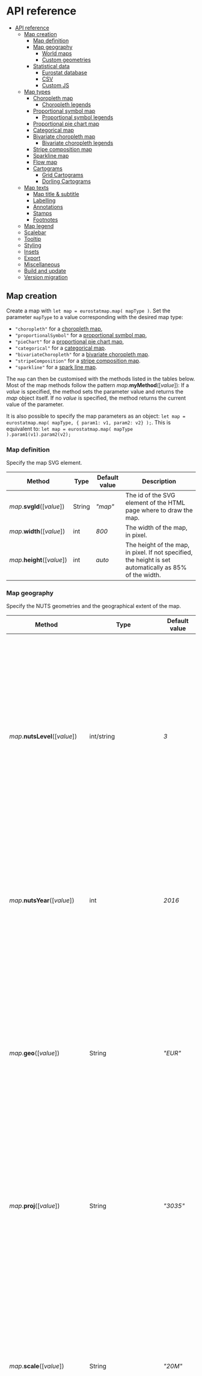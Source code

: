 # API reference

- [API reference](#api-reference)
    - [Map creation](#map-creation)
        - [Map definition](#map-definition)
        - [Map geography](#map-geography)
            - [World maps](#world-maps)
            - [Custom geometries](#custom-geometries)
        - [Statistical data](#statistical-data)
            - [Eurostat database](#eurostat-database)
            - [CSV](#csv)
            - [Custom JS](#custom-js)
    - [Map types](#map-types)
        - [Choropleth map](#choropleth-map)
            - [Choropleth legends](#choropleth-legends)
        - [Proportional symbol map](#proportional-symbol-map)
            - [Proportional symbol legends](#proportional-symbol-legends)
        - [Proportional pie chart map](#proportional-pie-chart-map)
        - [Categorical map](#categorical-map)
        - [Bivariate choropleth map](#bivariate-choropleth-map)
            - [Bivariate choropleth legends](#bivariate-choropleth-legends)
        - [Stripe composition map](#stripe-composition-map)
        - [Sparkline map](#sparkline-map)
        - [Flow map](#flow-map)
        - [Cartograms](#cartograms)
            - [Grid Cartograms](#grid-cartograms)
            - [Dorling Cartograms](#dorling-cartograms)
    - [Map texts](#map-texts)
        - [Map title \& subtitle](#map-title--subtitle)
        - [Labelling](#labelling)
        - [Annotations](#annotations)
        - [Stamps](#stamps)
        - [Footnotes](#footnotes)
    - [Map legend](#map-legend)
    - [Scalebar](#scalebar)
    - [Tooltip](#tooltip)
    - [Styling](#styling)
    - [Insets](#insets)
    - [Export](#export)
    - [Miscellaneous](#miscellaneous)
    - [Build and update](#build-and-update)
    - [Version migration](#version-migration)

## Map creation

Create a map with `let map = eurostatmap.map( mapType )`. Set the parameter `mapType` to a value corresponding with the desired map type:

- `"choropleth"` for a [choropleth map](#choropleth-map),
- `"proportionalSymbol"` for a [proportional symbol map](#proportional-symbol-map),
- `"pieChart"` for a [proportional pie chart map](#proportional-pie-chart-map),
- `"categorical"` for a [categorical map](#categorical-map).
- `"bivariateChoropleth"` for a [bivariate choropleth map](#bivariate-choropleth-map).
- `"stripeComposition"` for a [stripe composition map](#stripe-composition-map).
- `"sparkline"` for a [spark line map](#sparkline-map).

The `map` can then be customised with the methods listed in the tables below. Most of the map methods follow the pattern _map_.**myMethod**([*value*]): If a _value_ is specified, the method sets the parameter value and returns the _map_ object itself. If no _value_ is specified, the method returns the current value of the parameter.

It is also possible to specify the map parameters as an object: `let map = eurostatmap.map( mapType, { param1: v1, param2: v2} );`. This is equivalent to: `let map = eurostatmap.map( mapType ).param1(v1).param2(v2);`

### Map definition

Specify the map SVG element.

| Method                      | Type   | Default value | Description                                                                                             |
| --------------------------- | ------ | ------------- | ------------------------------------------------------------------------------------------------------- |
| _map_.**svgId**([*value*])  | String | _"map"_       | The id of the SVG element of the HTML page where to draw the map.                                       |
| _map_.**width**([*value*])  | int    | _800_         | The width of the map, in pixel.                                                                         |
| _map_.**height**([*value*]) | int    | _auto_        | The height of the map, in pixel. If not specified, the height is set automatically as 85% of the width. |

### Map geography

Specify the NUTS geometries and the geographical extent of the map.

| Method                          | Type                  | Default value | Description                                                                                                                                                                                                                                                                                                                               |
| ------------------------------- | --------------------- | ------------- | ----------------------------------------------------------------------------------------------------------------------------------------------------------------------------------------------------------------------------------------------------------------------------------------------------------------------------------------- |
| _map_.**nutsLevel**([*value*])  | int/string            | _3_           | The nuts level to show on the map, from 0 (national level) to 3 (more local level). Note that not all NUTS levels are always available for Eurostat databases. When using custom data sources and mixing different NUTS levels, set this option to "mixed" to show the different levels at once.                                          |
| _map_.**nutsYear**([*value*])   | int                   | _2016_        | The version of the NUTS dataset to use. Possible values are given in [Nuts2json](https://github.com/eurostat/Nuts2json/#api). Note that the default value will be adjusted in the future depending on the [NUTS legislation in force](https://ec.europa.eu/eurostat/web/nuts/legislation).                                                |
| _map_.**geo**([*value*])        | String                | _"EUR"_       | The map geographical territory, by default the entire European territory _"EUR"_. For world maps use "WORLD" and set proj to 54030. Note that world templates are currently only available for choropleth maps. Other possible values are given in [Nuts2json](https://github.com/eurostat/Nuts2json/#overseas-territories---map-insets). |
| _map_.**proj**([*value*])       | String                | _"3035"_      | The map projection EPSG code. For world maps: use 54030. Possible values are given in [Nuts2json](https://github.com/eurostat/Nuts2json/#api). Note that these values depend on the geographical territory.                                                                                                                               |
| _map_.**scale**([*value*])      | String                | _"20M"_       | The simplification level of the map, among _"03M"_, _"10M"_, _"20M"_, _"60M"_ (for Europe). The most simplified version is _"60M"_. The level _"01M"_ is also available for some geographical territories: For more information on possible values by geographical territory, see [Nuts2json](https://github.com/eurostat/Nuts2json/).    |
| _map_.**position**([*value*])   | Object {x,y,z}        | _auto_        | The geographical coordinates of the position where to center the map view. These coordinates are expected to be expressed in the map projection. If not specified, a position is computed automatically.                                                                                                                                  |
| _map_.**zoomExtent**([*value*]) | Array                 | _undefined_   | The zoom extent. The first value within [0,1] defines the maximum zoom out factor - the second value within [1,infinity] defines the maximum zoom in factor. Set to _[1,1]_ to forbid zooming and allow panning. Set to _null_ to forbid both.                                                                                            |
| _map_.**maxBounds**([*value*])  | {xMin,yMin,xMax,yMax} | _undefined_   | The maximum bounds that the user can pan/zoom within.                                                                                                                                                                                                                                                                                     |

#### World maps

It is also possible to build thematic world maps using eurostat-map. Simply pass "WORLD" to the map.geo() method. See [this example](https://github.com/eurostat/eurostat-map/blob/master/examples/world.html) for how to configure a world map.

| Method                                  | Type          | Default value       | Description                                                            |
| --------------------------------------- | ------------- | ------------------- | ---------------------------------------------------------------------- |
| _map_.**projectionFunction**([*value*]) | d3 projection | _d3.geoRobninson()_ | Here you can define your own custom projection function for world maps |

#### Custom geometries

If you wish to make maps using your own custom geometries instead of NUTS regions, then you can specify them using:

```javascript
.geometries([
    {
        id: 'regions',
        class: 'regions',
        statisticalRegions: true, // this is how eurostat-map knows what regions the statistical values belong to.
        features: myRegionsGeoJSON.features, // stats are linked via feature.properties.id
        onEach: (elements) => {
            // Add any D3 custom styling or behavior here
        },
    },
    {
        id: 'borders',
        features: myBordersGeoJSON.features,
        class: 'borders',
    },
])

```

| Method                          | Type     | Default value | Description                                                            |
| ------------------------------- | -------- | ------------- | ---------------------------------------------------------------------- |
| _map_.**geometries**([*value*]) | Object[] | NUTS regions  | Here you can define your own custom geometries to be used in your maps |

You can find a [live example here](https://eurostat.github.io/eurostat-map/examples/custom-geometries.html) (see [the code](https://github.com/eurostat/eurostat-map/blob/master/examples/custom-geometries.html))

### Statistical data

The map statistical data can be accessed with the _map_.**statData**() method, which returns an object with the following methods:

| Method                   | Description                                                                                                                                                                  |
| ------------------------ | ---------------------------------------------------------------------------------------------------------------------------------------------------------------------------- |
| **get**([*nutsId*])      | Return the stat value {value,status} from a nuts id. If no argument is specified, returns the entire index.                                                                  |
| **getValue**([*nutsId*]) | Return the stat value from a nuts id.                                                                                                                                        |
| **set**([*nutsId,stat*]) | Set a stat value from a nuts id. The new statistical data format can be either {value:34.324,status:"e"} or just the value only.                                             |
| **setData**([*index*])   | Set statistical data, already indexed by nutsId. The index has a structure like: { "PT":0.2, "LU":0.6, ...}, or with status: { "PT": {value:0.2, status:"e"}, "LU":0.6, ...} |
| **getArray**()           | Return all stat values as an array. This can be used to classify the values.                                                                                                 |
| **getUniqueValues**()    | Return stat unique values. This can be used for categorical maps.                                                                                                            |
| **getMin**()             | Get minimum value.                                                                                                                                                           |
| **getMax**()             | Get maximum value.                                                                                                                                                           |
| **unitText**([*value*])  | The text of the unit of measurement, to show in the tooltip. _undefined_ by default.                                                                                         |

The map statistical data source can be accessed with the _map_.**stat**([*value*]) method. Several types of data sources are supported (see sections below).

#### Eurostat database

Specify statistical data to be retrieved on-the-fly from [Eurostat database](https://ec.europa.eu/eurostat/web/main/data/database). The query parameters can be retrieved from [this page](https://ec.europa.eu/eurostat/web/json-and-unicode-web-services/getting-started/generate-new-query).

Example:

```javascript
map = eurostatmap.map(...);
map.stat( {
	eurostatDatasetCode: "lfst_r_lfu3rt",
	filters:{
		age: "Y20-64",
		sex: "T",
		unit: "PC",
		time: "2019"
	}
});
```

| Parameter               | Type   | Default value            | Description                                                                                                                                                                                                                                                   |
| ----------------------- | ------ | ------------------------ | ------------------------------------------------------------------------------------------------------------------------------------------------------------------------------------------------------------------------------------------------------------- |
| **eurostatDatasetCode** | String | _"demo_r_d3dens"_        | The Eurostat database code of the statistical variable. See [here](https://ec.europa.eu/eurostat/data/database) to find them.                                                                                                                                 |
| **filters**             | Object | _{ lastTimePeriod : 1 }_ | The Eurostat dimension codes to filter/select the chosen statistical variable. See [here](https://ec.europa.eu/eurostat/data/database) or [here](https://ec.europa.eu/eurostat/web/json-and-unicode-web-services/getting-started/query-builder) to find them. |
| **precision**           | int    | _2_                      | The precision of the statistical variable to retrieve (number of decimal places).                                                                                                                                                                             |

#### CSV

Specify statistical data to be retrieved from CSV data.

Example:

```javascript
map = eurostatmap.map(...);
map.stat( {
	csvURL: "https://raw.githubusercontent.com/eurostat/eurostat-map/master/examples/urb_rur_typo.csv",
	geoCol: "NUTS_ID_2013",
	valueCol: "urban_rural"
});
```

| Parameter    | Type   | Default value | Description                             |
| ------------ | ------ | ------------- | --------------------------------------- |
| **csvURL**   | String | _undefined_   | The CSV file URL.                       |
| **geoCol**   | String | _"geo"_       | The column with the NUTS ids.           |
| **valueCol** | String | _"value"_     | The column with the statistical values. |

#### Custom JS

Specify statistical data region by region, from JavaScript code, or any kind of JSON data source.

Example:

```javascript
map = eurostatmap.map(...);

//specify values region by region
map.statData().set("LU",500).set("DE",400).set("FR",100).set("IT",600)

//or in one time. Note that the 'status' can be specified but is not mandatory.
map.statData().setData({
	"FR": 10,
	"DE": {value:7,status:"e"},
	"UK": 12,
})
```

## Map types

There are many different types of thematic maps that you can create using eurostat-map. Here you will find documentation on how to build them.

### Choropleth map

[![Example](https://raw.githubusercontent.com/eurostat/eurostat-map/master/docs/img/ch_ex.png)](https://eurostat.github.io/eurostat-map/examples/population-density.html)
[![Example](https://raw.githubusercontent.com/eurostat/eurostat-map/master/docs/img/pp_ex.png)](https://eurostat.github.io/eurostat-map/examples/population-dot-density.html)
[![Example](https://raw.githubusercontent.com/eurostat/eurostat-map/master/docs/img/dv_ex.png)](https://eurostat.github.io/eurostat-map/examples/population-change.html)

A [choropleth map](https://en.wikipedia.org/wiki/Choropleth_map) shows areas **colored or patterned** in proportion to a statistical variable. These maps should be used to show _intensive_ statistical variables such as proportions, ratios, densities, rates of change, percentages, etc.

Here is [an example](https://eurostat.github.io/eurostat-map/examples/population-density.html) with color value (see [the code](https://github.com/eurostat/eurostat-map/blob/master/examples/population-density.html)), [another](https://eurostat.github.io/eurostat-map/examples/population-change.html) with a diverging color scheme (see [the code](https://github.com/eurostat/eurostat-map/blob/master/examples/population-change.html)), and [a last one](https://eurostat.github.io/eurostat-map/examples/population-dot-density.html) with a texture pattern (see [the code](https://github.com/eurostat/eurostat-map/blob/master/examples/population-dot-density.html)).

Example:

```javascript
eurostatmap
    .map('choropleth')
    .title('Population in Europe')
    .stat({ eurostatDatasetCode: 'demo_r_d3dens', unitText: 'inhab./km²' })
    .classifMethod('threshold')
    .threshold([50, 75, 100, 150, 300, 850])
    .tooltipShowFlags(false)
    .legend({ noData: false, decimals: 0, x: 15, y: 160 })
    .build()
```

| Method                                    | Type      | Default value          | Description                                                                                                                                                        |
| ----------------------------------------- | --------- | ---------------------- | ------------------------------------------------------------------------------------------------------------------------------------------------------------------ |
| _map_.**numberOfClasses**([*value*])      | int       | _7_                    | The number of classes. When _classificationMethod == "threshold"_, this parameter is inferred from the number of breaks specified.                                 |
| _map_.**classificationMethod**([*value*]) | String    | _"quantile"_           | The classification method. Possible values are _"quantile"_, _"equinter"_ for equal intervals, and _"threshold"_ for user defined threshol (see threshold method). |
| _map_.**colors**([*value*])               | Array     | _null_                 | The colours to use for the classes. if unspecified, default colorFun is used.                                                                                      |
| _map_.**thresholds**([*value*])           | Array     | _[0]_                  | If _classifMethod = "threshold"_, the breaks of the classification.                                                                                                |
| _map_.**makeClassifNice**([*value*])      | _boolean_ | true                   | Make nice break values. Works only for _classifMethod = "equinter"_.                                                                                               |
| _map_.**colorFunction**([*value*])        | Function  | _d3.interpolateYlOrBr_ | The color function, as defined in [d3-scale-chromatic](https://github.com/d3/d3-scale-chromatic/)                                                                  |
| _map_.**classToFillStyle**([*value*])     | Function  | See description        | A function returning a fill style for each class number. The default values is the function returned by `eurostatmap.getColorLegend(colorFun())`.                  |
| _map_.**noDataFillStyle**([*value*])      | String    | _"lightgray"_          | The fill style to be used for regions where no data is available.                                                                                                  |

#### Choropleth legends

In addition to [the default legend parameters](#map-legend), choropleth maps have the following specific legend parameters:

| Parameter          | Type                     | Default value                     | Description                                                                   |
| ------------------ | ------------------------ | --------------------------------- | ----------------------------------------------------------------------------- |
| **ascending**      | String                   | _true_                            | The legend cells order. Set to false to invert.                               |
| **shapeWidth**     | int                      | _15_                              | The cell width.                                                               |
| **shapeHeight**    | int                      | _13_                              | The cell heigth.                                                              |
| **sepLineLength**  | int                      | _17_                              | The separation line length.                                                   |
| **decimals**       | String                   | _0 _                              | The number of decimal places for the legend labels.                           |
| **labelType**      | 'ranges' or 'thresholds' | _thresholds_                      | The type of legend labels to be generated.                                    |
| **labelOffset**    | int                      | _3_                               | The distance between the legend box elements to the corresponding text label. |
| **labelFormatter** | Function                 | _d3.format("." + decimals + "f")_ | A function used to format the values of the legend labels.                    |
| **labels**         | string[]                 | _null_                            | Manually define the labels to be used in the legend as an array               |
| **noData**         | boolean                  | _true_                            | Show 'no data' style.                                                         |
| **noDataText**     | Text                     | _"No data"_                       | 'No data' text label.                                                         |

### Proportional symbol map

[![Example](https://raw.githubusercontent.com/eurostat/eurostat-map/master/docs/img/pc_ex.png)](https://eurostat.github.io/eurostat-map/examples/prop-circles.html)
[![Example](https://raw.githubusercontent.com/eurostat/eurostat-map/master/docs/img/ps_ex.png)](https://eurostat.github.io/eurostat-map/examples/prop-circles.html)

A proportional symbol map shows symbols (typically circles) **sized** in proportion to a statistical variable. These maps should be used to show statistical _extensive_ variables such as quantities, populations, numbers, etc. Here is [an example](https://eurostat.github.io/eurostat-map/examples/prop-circles.html) (see [the code](https://github.com/eurostat/eurostat-map/blob/master/examples/prop-circles.html)).

Example:

```javascript
eurostatmap
    .map('proportionalSymbol')
    .nutsLevel(1)
    .stat({
        eurostatDatasetCode: 'demo_r_pjangrp3',
        filters: { age: 'TOTAL', sex: 'T', unit: 'NR', time: 2016 },
        unitText: 'inhabitants',
    })
    .psMaxSize(25)
    .psFill('red')
    .build()
```

Along with data-driven sizing, it is possible to colour the symbols according to a statistical variable as well. This is achieved by adding the "size" and "color" strings to their corresponding stat methods. For example:

```javascript
    //GDP per inhabitant (colour of symbol)
    .stat("color", { eurostatDatasetCode: "nama_10r_3gdp", unitText: "EUR/inhabitant", filters: { unit: "EUR_HAB", time: "2018" } })
    // Total GDP (size of symbol)
    .stat("size", { eurostatDatasetCode: "nama_10r_3gdp", unitText: "Million EUR", filters: { unit: "MIO_EUR", time: "2018" } })
```

It is also possible to prevent overlapping via the 'dorling' method:

```javascript
   .dorling(true)
```

Please be aware that by using this method you will essentially be turning the map into a Cartogram. If deformation is high, please consider hiding the background elements/basemap.

| Method                                      | Type             | Default value        | Description                                                                                                                                                                              |
| ------------------------------------------- | ---------------- | -------------------- | ---------------------------------------------------------------------------------------------------------------------------------------------------------------------------------------- |
| _map_.**psShape**([*value*])                | string           | _circle_             | The shape of the symbol. Accepted values: circle, spike, bar, square, star, cross, diamond, triangle, wye or custom                                                                      |
| _map_.**psCustomShape**([*value*])          | Object           | null                 | A custom symbol to be used with d3.symbol when psShape is set to "custom". See http://using-d3js.com/05_10_symbols.html#h_66iIQ5sJIT                                                     |
| _map_.**psCustomSVG**([*value*])            | Template Literal | null                 | Use this method for defining a custom SVG, which will be used as the proportional symbol. E.g. map.psCustomSVG(`<svg width="100" height="100"><rect width="100" height="100" /></svg>`). |
| _map_.**psOffset**([*value*])               | Object           | {x:0,y:0}            | Defines the offsets to apply to the symbols on the map. Only applicable to symbols where custom svgs are specified ( through psCustomSVG)                                                |
| _map_.**psMaxSize**([*value*])              | number           | _30_                 | The maximum size of the symbol. For shapes and vertical bars, this value is in pixels, but for psCustomSVG() it represents the scale factor of the transform applied to it.              |
| _map_.**psMinSize**([*value*])              | number           | _0.8_                | The minimum size / scale of the symbol.                                                                                                                                                  |
| _map_.**psBarWidth**([*value*])             | number           | _5_                  | Width in pixels of the vertical bars. Only to be used with a psShape of type "bar"                                                                                                       |
| _map_.**psFill**([*value*])                 | String           | _"#B45F04"_          | The fill color or pattern of the symbol, for when a colour scheme is not defined.                                                                                                        |
| _map_.**psFillOpacity**([*value*])          | number           | _0.7_                | The opacity of the symbol, from 0 to 1.                                                                                                                                                  |
| _map_.**psStroke**([*value*])               | String           | _"#fff"_             | The stroke color of the symbol.                                                                                                                                                          |
| _map_.**psStrokeWidth**([*value*])          | number           | _0.3_                | The width of the stroke.                                                                                                                                                                 |
| _map_.**psClasses**([*value*])              | number           | _5_                  | The number of classes to use when applying data-driven colour for the symbols. Similar to numberOfClasses() for choropleth maps.                                                         |
| _map_.**psColorFun**([*value*])             | function         | _d3.interpolateOrRd_ | The color function, as defined in [d3-scale-chromatic](https://github.com/d3/d3-scale-chromatic/)                                                                                        |
| _map_.**psSizeScale**([*value*])            | string           | 'sqrt' or 'linear'   | The D3 scale function used to define the sizes of the symbols. The following methods are then called internally: psSizeScale().domain(sizeDomain).range([psMinSize, psMaxSize])          |
| _map_.**psClassificationMethod**([*value*]) | String           | _"quantile"_         | The classification method. Possible values are _"quantile"_, _"equinter"_ for equal intervals, and _"threshold"_ for user defined threshold (see threshold method).                      |
| _map_.**psThresholds**([*value*])           | Array            | _[0]_                | If _psClassificationMethod = "threshold"_, the breaks of the classification.                                                                                                             |
| _map_.**psColors**([*value*])               | Array            | null                 | The colours to be using data-driven colour. The number of colours specified in the array should match the number of classes (specified using psClasses())                                |
| _map_.**noDataFillStyle**([*value*])        | String           | _"lightgray"_        | The fill style to be used for regions where no data is available.                                                                                                                        |

#### Proportional symbol legends

In addition to [the default legend parameters](#map-legend), proportional symbol maps have the following specific legend parameters:
As proportional symbol maps allow for two visual variables (size and colour), a legend configuration object can be specified for each variable (sizeLegend and colorLegend).

| Parameter               | Type    | Default value | Description                                                                                     |
| ----------------------- | ------- | ------------- | ----------------------------------------------------------------------------------------------- |
| _map_.**ascending**     | Boolean | _false_       | The order of the legend elements. Set to true to invert.                                        |
| _map_.**legendSpacing** | Number  | _35_          | Spacing between the color & size legends (if applicable)                                        |
| _map_.**labelFontSize** | Number  | _12_          | The font size of the legend labels                                                              |
| _map_.**sizeLegend**    | Object  | see below     | The configuration object of the legend which illustrates the values of different symbol sizes   |
| _map_.**colorLegend**   | Object  | see below     | The configuration object of the legend which illustrates the values of different symbol colours |

**sizeLegend**

The following parameters are properties of the sizeLegend object:

| Parameter          | Type     | Default value                     | Description                                                                                   |
| ------------------ | -------- | --------------------------------- | --------------------------------------------------------------------------------------------- |
| **title**          | String   | _null_                            | Title of the size legend                                                                      |
| **titlePadding**   | Number   | _10_                              | Padding between the legend title and legend body                                              |
| **values**         | Number   | _undefined_                       | Manually set the raw data values to be used in the legend                                     |
| **cellNb**         | Number   | _4_                               | Number of symbols to be shown in the legend (when values are not set manually)                |
| **shapePadding**   | Number   | _10_                              | The padding between consecutive legend shape elements                                         |
| **shapeOffset**    | Object   | _{x:0, y:0}_                      | The offset applied to the shape elements in the legend. Applicable for use with psCustomSVG() |
| **shapeFill**      | String   | _white_                           | The colour of the symbols in the size legend. If unspecified, the colour of psFill() is used. |
| **labelOffset**    | Number   | _25_                              | The distance between the legend box elements to the corresponding text label.                 |
| **decimals**       | Number   | _0_                               | The number of decimals for each label.                                                        |
| **labelFormatter** | Function | _d3.format("." + decimals + "f")_ | A function used to format the values of the legend labels.                                    |
| **noData**         | Boolean  | _false_                           | Show a 'no data' legend item in the size legend.                                              |
| **noDataText**     | String   | _'No data'_                       | Text shown in the 'no data' legend item in the size legend.                                   |

**colorLegend**

The following parameters are properties of the colorLegend object:

| Parameter              | Type     | Default value                     | Description                                                                   |
| ---------------------- | -------- | --------------------------------- | ----------------------------------------------------------------------------- |
| **title**              | String   | _null_                            | Title of the size legend                                                      |
| **titlePadding**       | Number   | _10_                              | Padding between the legend title and legend body                              |
| **marginTop**          | Number   | _35_                              | Margin top in pixels. Distance between size and color legends                 |
| **shapeWidth**         | Number   | _13_                              | The width of the legend box elements                                          |
| **shapeHeight**        | Number   | _13_                              | The height of the legend box elements                                         |
| **shapePadding**       | Number   | _10_                              | The padding between consecutive legend shape elements                         |
| **shapePadding**       | Number   | _10_                              | The padding between consecutive legend shape elements                         |
| **labelOffset**        | Number   | _25_                              | The distance between the legend box elements to the corresponding text label. |
| **decimals**           | Number   | _0_                               | The number of decimals for each label.                                        |
| **labelFormatter**     | Function | _d3.format("." + decimals + "f")_ | A function used to format the values of the legend labels.                    |
| **labels**             | Array    | _undefined_                       | Specify your own legend labels as an array of strings.                        |
| **noData**             | Boolean  | _true_                            | Show a legend element that represents "no data" values.                       |
| **noDataText**         | String   | _No data_                         | No data element label text.                                                   |
| **sepLineLength**      | Number   | _17_                              | The length of the separation line between classes.                            |
| **sepLineStroke**      | Number   | _black_                           | The colour of the separation line between classes.                            |
| **sepLineStrokeWidth** | Number   | _1_                               | The width of the separation line between classes.                             |

### Proportional pie chart map

[![Example](https://raw.githubusercontent.com/eurostat/eurostat-map/master/docs/img/pie_ex.png)](https://eurostat.github.io/eurostat-map/examples/prop-piecharts.html)

A proportional pie chart map shows pie charts **sized** in proportion to a statistical variable. The slices of the pie chart are made up of the different categories of that statistical variable. Here is [an example](https://eurostat.github.io/eurostat-map/examples/prop-piecharts.html) (see [the code](https://github.com/eurostat/eurostat-map/blob/master/examples/prop-piecharts.html)).

Example:

```javascript
//population composition by age
eurostatmap
    .map('pieChart')
    .nutsLevel(1)
    .stat('Y_LT15', {
        eurostatDatasetCode: 'demo_r_pjanaggr3',
        filters: { age: 'Y_LT15', sex: 'T', unit: 'NR', time: '2019' },
        unitText: 'people',
    })
    .stat('Y15-64', {
        eurostatDatasetCode: 'demo_r_pjanaggr3',
        filters: { age: 'Y15-64', sex: 'T', unit: 'NR', time: '2019' },
        unitText: 'people',
    })
    .stat('Y_GE65', {
        eurostatDatasetCode: 'demo_r_pjanaggr3',
        filters: { age: 'Y_GE65', sex: 'T', unit: 'NR', time: '2019' },
        unitText: 'people',
    })
    .catLabels({ Y_LT15: '< 15', 'Y15-64': '15 to 64', Y_GE65: '> 65' })
    .catColors({ Y_LT15: '#33a02c', 'Y15-64': '#cab2d6', Y_GE65: '#ff7f00' })
    .legend({ x: 550, y: 200, sizeLegend: { title: 'Total Population' }, colorLegend: { title: 'Population by Age' } })
```

Or simpler:

```javascript
//population composition by age
eurostatmap
    .map('pieChart')
    .nutsLevel(3)
    .nutsYear(2016)
    .stripeWidth(10)
    .stripeOrientation(45)
    .statPie(
        { eurostatDatasetCode: 'demo_r_pjanaggr3', filters: { sex: 'T', unit: 'NR', time: '2019' }, unitText: 'people' },
        'age', //parameter that the categories belong to
        ['Y_LT15', 'Y15-64', 'Y_GE65'], //category codes
        ['< 15', '15 to 64', '> 65'], //labels
        ['#33a02c', '#cab2d6', '#ff7f00'] //colours
    )
    .legend({ x: 550, y: 200, sizeLegend: { title: 'Total Population' }, colorLegend: { title: 'Population by Age' } })
```

If the sum of the chosen categories do not represent the complete total for that variable, then an optional code can be included as the last parameter passed to the statPie() method. For example, when making a proportional pie chart map for different causes of death, the chosen categories "Respiratory", "Cancer", "Circulatory" do not represent all causes of death. In this case, the code for "all causes of death" is specified ("A-R_V-Y"). The shares of each categories are then calculated according to this total and not just the total of the specified categories. The remaining share is then given the label "other", which can be changed using the pieOtherText() method and the colour of its pie slices can be changed using the pieOtherColor() method.

```javascript
         .statPie(
            { eurostatDatasetCode: "hlth_cd_asdr2", filters: { sex: "T", time: "2016", age: "TOTAL", unit: "RT" }, unitText: "death rate per 100 000" },
            "icd10", //parameter that the categories belong to
            ["J", "C", "I"], //category codes
            ["Respiratory", "Cancer", "Circulatory"], //category labels
            ["orange", "#A4CDF8", "#2E7AF9", "blue"], //colours
            "A-R_V-Y" //code for the total (all causes of death)
          )
```

| Method                                    | Type    | Default value | Description                                                                                                                                                                 |
| ----------------------------------------- | ------- | ------------- | --------------------------------------------------------------------------------------------------------------------------------------------------------------------------- |
| _map_.**pieMaxRadius**([*value*])         | Number  | _15_          | The maximum radius of the pie chart.                                                                                                                                        |
| _map_.**pieMinRadius**([*value*])         | Number  | _5_           | The minimum radius of the pie chart.                                                                                                                                        |
| _map_.**catColors**([*value*])            | object  | _auto_        | The colors of the slices, indexed by category code. If not specified, different colors are proposed.                                                                        |
| _map_.**catLabels**([*value*])            | object  | _auto_        | The colors of the slices, indexed by category code.                                                                                                                         |
| _map_.**showOnlyWhenComplete**([*value*]) | boolean | _false_       | Draw a region only when data is available for all categories. If one is missing, the region is considered as with 'no data'. If not, the value of missing data is set to 0. |
| _map_.**noDataFillStyle**([*value*])      | string  | _"darkgray"_  | The fill style to be used for regions where no data is available.                                                                                                           |
| _map_.**pieChartInnerRadius**([*value*])  | number  | _0_           | Inner radius of the pie charts. Increase this value to turn the pie charts into donut charts.                                                                               |
| _map_.**pieStrokeFill**([*value*])        | string  | _white_       | The colour of the pie chart stroke.                                                                                                                                         |
| _map_.**pieStrokeWidth**([*value*])       | number  | 0.3           | The width of the pie chart stroke.                                                                                                                                          |
| _map_.**pieOtherText**([*value*])         | string  | _Other_       | The colour of the "other" segments of the pie charts (only applicable when the total is calculated using a separate category code, specified in the statPie method)         |
| _map_.**pieOtherColor**([*value*])        | string  | _"#FFCC80"_   | The colour of the "other" segments of the pie charts (only applicable when the total is calculated using a separate category code, specified in the statPie method)         |

In addition to [the default legend parameters](#map-legend), proportional pie chart maps have the following specific legend parameters:

| Method                             | Type   | Default value | Description                                                                                   |
| ---------------------------------- | ------ | ------------- | --------------------------------------------------------------------------------------------- |
| _map_.**labelFontSize**([*value*]) | int    | _12_          | Font size of the legend label.                                                                |
| _map_.**legendSpacing**            | Number | _35_          | Spacing between the color & size legends (if applicable).                                     |
| _map_.**sizeLegend**               | Object | see below     | The configuration object of the legend which illustrates the values of different pie sizes.   |
| _map_.**colorLegend**              | Object | see below     | The configuration object of the legend which illustrates the values of different pie colours. |

**sizeLegend**

The following parameters are properties of the **sizeLegend** object:

| Parameter        | Type   | Default value             | Description                                                                                                                    |
| ---------------- | ------ | ------------------------- | ------------------------------------------------------------------------------------------------------------------------------ |
| **title**        | String | _null_                    | Title of the size legend.                                                                                                      |
| **titlePadding** | Number | _10_                      | Padding between the legend title and legend body.                                                                              |
| **values**       | Array  | auto (max and min radius) | The values used to size the pie charts in the legend. If unspecified, the highest and lowest values shown on the map are used. |

**colorLegend**

The following parameters are properties of the **colorLegend** object:

| Parameter                   | Type    | Default value | Description                                                               |
| --------------------------- | ------- | ------------- | ------------------------------------------------------------------------- |
| **title**                   | String  | _null_        | Title of the size legend.                                                 |
| **titlePadding**            | Number  | _10_          | Padding between the legend title and legend body.                         |
| **shapeWidth**([*value*])   | number  | _13_          | Width of the legend box elements.                                         |
| **shapeHeight**([*value*])  | number  | _15_          | Height of the legend box elements.                                        |
| **shapePadding**([*value*]) | number  | _5_           | Distance between consecutive legend box elements.                         |
| **labelOffset**([*value*])  | number  | _5_           | Distance between the legend box elements to the corresponding text label. |
| **noData**([*value*])       | boolean | _true_        | Show/hide 'no data' legend box element.                                   |
| **noDataText**([*value*])   | string  | _"No data"_   | 'No data' label text.                                                     |

### Categorical map

[![Example](https://raw.githubusercontent.com/eurostat/eurostat-map/master/docs/img/ct_ex.png)](https://eurostat.github.io/eurostat-map/examples/categorical.html)

A categorical map shows areas according to categories (or discrete values). Here is [an example](https://eurostat.github.io/eurostat-map/examples/categorical.html) of such map (see [the code](https://github.com/eurostat/eurostat-map/blob/master/examples/categorical.html)).

Example:

```javascript
eurostatmap
    .map('categorical')
    .nutsYear(2013)
    .nutsLevel(3)
    .stat({
        csvURL: 'https://raw.githubusercontent.com/eurostat/eurostat-map/dev/examples/urb_rur_typo.csv',
        geoCol: 'NUTS_ID_2013',
        valueCol: 'urban_rural',
    })
    .classToFillStyle({ urb: '#fdb462', int: '#ffffb3', rur: '#ccebc5' })
    .classToText({ urb: 'Urban', int: 'Intermediate', rur: 'Rural' })
    .legend({ x: 10, y: 170, order: ['urb', 'int', 'rur'] })
    .build()
```

| Method                                | Type   | Default value | Description                                                                                               |
| ------------------------------------- | ------ | ------------- | --------------------------------------------------------------------------------------------------------- |
| _map_.**classToFillStyle**([*value*]) | Object | _auto_        | An object giving the fill style depending on the class code. If not specify, use default colors.          |
| _map_.**classToText**([*value*])      | Object | _auto_        | An object giving the legend label text depending on the class code. If not specified, use the class code. |
| _map_.**noDataFillStyle**([*value*])  | String | _"lightgray"_ | The fill style to be used for regions where no data is available.                                         |

In addition to [the default legend parameters](#map-legend), categorical maps have the following specific legend parameters:

| Parameter         | Type    | Default value | Description                                                                                                                                           |
| ----------------- | ------- | ------------- | ----------------------------------------------------------------------------------------------------------------------------------------------------- |
| **shapeWidth**    | int     | _15_          | The cell width.                                                                                                                                       |
| **shapeHeight**   | int     | _13_          | The cell heigth.                                                                                                                                      |
| **shapePadding**  | number  | _5_           | The distance between consecutive legend elements                                                                                                      |
| **labelFontSize** | int     | _13_          | The label font size.                                                                                                                                  |
| **labelOffset**   | int     | _5_           | The distance between the legend box elements to the corresponding text label.                                                                         |
| **noData**        | boolean | _true_        | Show 'no data' style.                                                                                                                                 |
| **noDataText**    | Text    | _"No data"_   | 'No data' text label.                                                                                                                                 |
| **order**         | array   | _"undefined"_ | The order in which the legend classes should be drawn. E.g. ['urb','int','rur']. If left undefined, eurostatmap will order the classes automatically. |

### Bivariate choropleth map

[![Example](https://raw.githubusercontent.com/eurostat/eurostat-map/master/docs/img/chbi_ex.png)](https://eurostat.github.io/eurostat-map/examples/pop-unemploy-bivariate.html)

A bivariate choropleth map is a choropleth map showing the combination of two statistical variables. It shows how the correlation between these variables varies across space. Here is [an example](https://eurostat.github.io/eurostat-map/examples/pop-unemploy-bivariate.html) of such map (see [the code](https://github.com/eurostat/eurostat-map/blob/master/examples/pop-unemploy-bivariate.html)).

Example:

```javascript
eurostatmap
    .map('bivariateChoropleth')
    .nutsLevel(2)
    .nutsYear(2016)
    .stat('v1', { eurostatDatasetCode: 'demo_r_d3dens', unitText: 'inh./km²' })
    .stat('v2', {
        eurostatDatasetCode: 'lfst_r_lfu3rt',
        filters: { age: 'Y20-64', sex: 'T', unit: 'PC', time: 2017 },
        unitText: '%',
    })
    .numberOfClasses(4)
    .build()
```

| Method                                | Type     | Default value | Description                                                                                                      |
| ------------------------------------- | -------- | ------------- | ---------------------------------------------------------------------------------------------------------------- |
| _map_.**numberOfClasses**([*value*])  | int      | _3_           | The number of classes for the classification. The same value is used for both variables.                         |
| _map_.**startColor**([*value*])       | color    | _"#e8e8e8"_   | The color for lowest values of both variables.                                                                   |
| _map_.**color1**([*value*])           | color    | _"#73ae80"_   | The color for the highest values of variable 1, and lowest of variable 2.                                        |
| _map_.**color2**([*value*])           | color    | _"#6c83b5"_   | The color for the highest values of variable 2, and lowest of variable 1.                                        |
| _map_.**endColor**([*value*])         | color    | _"#2a5a5b"_   | The color for highest values of both variables.                                                                  |
| _map_.**classifier1**([*value*])      | Function | _auto_        | A function which returns a class number from a stat value. This allows you to set the class thresholds manually. |
| _map_.**classifier2**([*value*])      | Function | _auto_        | A function which returns a class number from a stat value. This allows you to set the class thresholds manually. |
| _map_.**classToFillStyle**([*value*]) | Function | _auto_        | A function returning the colors for each pair of classes i,j.                                                    |
| _map_.**noDataFillStyle**([*value*])  | color    | _"lightgray"_ | The fill style to be used for regions where no data is available.                                                |

#### Bivariate choropleth legends

In addition to [the default legend parameters](#map-legend), bivariate choropleth maps have the following specific legend parameters:

| Parameter             | Type     | Default value    | Description                                                                                 |
| --------------------- | -------- | ---------------- | ------------------------------------------------------------------------------------------- |
| **squareSize**        | number   | _50_             | The size, in pixel, of the legend square.                                                   |
| **rotation**          | number   | _0_              | The rotation to apply to the main legend. Recommended values are either 0 or -45            |
| **label1**            | string   | _"Variable 1"_   | The text for the label of variable 1.                                                       |
| **label2**            | string   | _"Variable 2"_   | The text for the label of variable 1.                                                       |
| **showBreaks**        | boolean  | _false_          | If set to true and breaks1 and breaks2 are undefined then breaks are automatically defined. |
| **breaks1**           | string[] | _undefined_      | An array of strings shown as axis labels for variable 1                                     |
| **breaks2**           | string[] | _undefined_      | An array of strings shown as axis labels for variable 2                                     |
| **labelFontSize**     | int      | _12_             | The font size of the legend label.                                                          |
| **noData**            | boolean  | _true_           | Show/hide 'no data' style in the legend.                                                    |
| **noDataShapeHeight** | number   | _15_             | The height, in pixel, of the 'No data' legend shape.                                        |
| **noDataShapeWidth**  | number   | _15_             | The width, in pixel, of the 'No data' legend shape.                                         |
| **noDataText**        | Text     | _"No data"_      | 'No data' text label.                                                                       |
| **noDataYOffset**     | Text     | 0                | Add distance between the main legend and the 'no data' item in pixels                       |
| **yAxisLabelsOffset** | Object   | _{ x: 0, y: 0 }_ | Offset the axis labels that correspond with breaks1                                         |
| **xAxisLabelsOffset** | Object   | _{ x: 0, y: 0 }_ | Offset the axis labels that correspond with breaks2                                         |
| **yAxisTitleOffset**  | Object   | _{ x: 0, y: 0 }_ | Offset the axis titles                                                                      |
| **xAxisTitleOffset**  | Object   | _{ x: 0, y: 0 }_ | Offset the axis titles                                                                      |
| **axisArrows**        | boolean  | _true_           | Show axis arrows                                                                            |
| **arrowHeight**       | number   | _15_             | Height of axis arrows                                                                       |
| **arrowWidth**        | number   | _14_             | Width of axis arrows                                                                        |
| **arrowPadding**      | number   | _10_             | Padding between arrow and axis label                                                        |

### Stripe composition map

[![Example](https://raw.githubusercontent.com/eurostat/eurostat-map/master/docs/img/comp1.png)](https://eurostat.github.io/eurostat-map/examples/livestock_composition.html)
[![Example](https://raw.githubusercontent.com/eurostat/eurostat-map/master/docs/img/comp2.png)](https://eurostat.github.io/eurostat-map/examples/farm_size.html)

A stripe composition map is a choropleth map showing the composition of a statistical variable using a pattern of stripes of different colors and widths. The color of a stripe corresponds to its category, and its width is proportional to the share of this category in the total. A stripe composition map shows how proportions vary across space.

Here is [an example](https://eurostat.github.io/eurostat-map/examples/livestock_composition.html) of such map (see [the code](https://github.com/eurostat/eurostat-map/blob/master/examples/livestock_composition.html)), and [another one](https://eurostat.github.io/eurostat-map/examples/farm_size.html) (see [the code](https://github.com/eurostat/eurostat-map/blob/master/examples/farm_size.html))

Example:

```javascript
//population composition by age
eurostatmap
    .map('stripeComposition')
    .nutsLevel(3)
    .nutsYear(2016)
    .stripeWidth(10)
    .stripeOrientation(45)
    .stat('Y_LT15', {
        eurostatDatasetCode: 'demo_r_pjanaggr3',
        filters: { age: 'Y_LT15', sex: 'T', unit: 'NR', time: '2019' },
        unitText: 'people',
    })
    .stat('Y15-64', {
        eurostatDatasetCode: 'demo_r_pjanaggr3',
        filters: { age: 'Y15-64', sex: 'T', unit: 'NR', time: '2019' },
        unitText: 'people',
    })
    .stat('Y_GE65', {
        eurostatDatasetCode: 'demo_r_pjanaggr3',
        filters: { age: 'Y_GE65', sex: 'T', unit: 'NR', time: '2019' },
        unitText: 'people',
    })
    .catLabels({ Y_LT15: '< 15', 'Y15-64': '15 to 64', Y_GE65: '> 65' })
    .catColors({ Y_LT15: '#33a02c', 'Y15-64': '#cab2d6', Y_GE65: '#ff7f00' })
    .legend({ x: 550, y: 10, title: 'Population by age' })
```

Or simply:

```javascript
//population composition by age
eurostatmap
    .map('stripeComposition')
    .nutsLevel(3)
    .nutsYear(2016)
    .stripeWidth(10)
    .stripeOrientation(45)
    .statComp(
        { eurostatDatasetCode: 'demo_r_pjanaggr3', filters: { sex: 'T', unit: 'NR', time: '2019' }, unitText: 'people' },
        'age',
        ['Y_LT15', 'Y15-64', 'Y_GE65'],
        ['< 15', '15 to 64', '> 65'],
        ['#33a02c', '#cab2d6', '#ff7f00']
    )
    .legend({ x: 550, y: 10, title: 'Population by age' })
```

| Method                                    | Type    | Default value | Description                                                                                                                                                                 |
| ----------------------------------------- | ------- | ------------- | --------------------------------------------------------------------------------------------------------------------------------------------------------------------------- |
| _map_.**stripeWidth**([*value*])          | number  | _50_          | Width of the stripes series.                                                                                                                                                |
| _map_.**stripeOrientation**([*value*])    | number  | _0_           | Orientation of the stripes, in degree. Set to 0 for vertical and 90 for horizontal.                                                                                         |
| _map_.**catColors**([*value*])            | object  | _auto_        | The colors of the stripes, indexed by category code. If not specified, different colors are proposed.                                                                       |
| _map_.**catLabels**([*value*])            | object  | _auto_        | The colors of the stripes, indexed by category code.                                                                                                                        |
| _map_.**showOnlyWhenComplete**([*value*]) | boolean | _false_       | Draw a region only when data is available for all categories. If one is missing, the region is considered as with 'no data'. If not, the value of missing data is set to 0. |
| _map_.**noDataFillStyle**([*value*])      |         | _"lightgray"_ | The fill style to be used for regions where no data is available.                                                                                                           |
| _map_.**pieChartRadius**([*value*])       |         | _40_          | Radius of the pie chart to show in the tooltip.                                                                                                                             |
| _map_.**pieChartInnerRadius**([*value*])  |         | _15_          | Inner radius of the pie chart to show in the tooltip.                                                                                                                       |

In addition to [the default legend parameters](#map-legend), stripe composition maps have the following specific legend parameters:

| Method                             | Type    | Default value | Description                                                               |
| ---------------------------------- | ------- | ------------- | ------------------------------------------------------------------------- |
| _map_.**shapeWidth**([*value*])    | number  | _13_          | Width of the legend box elements.                                         |
| _map_.**shapeHeight**([*value*])   | number  | _15_          | Height of the legend box elements.                                        |
| _map_.**shapePadding**([*value*])  | number  | _5_           | Distance between consecutive legend box elements.                         |
| _map_.**labelFontSize**([*value*]) | int     | _12_          | Font size of the legend label.                                            |
| _map_.**labelOffset**([*value*])   | number  | _5_           | Distance between the legend box elements to the corresponding text label. |
| _map_.**noData**([*value*])        | boolean | _true_        | Show/hide 'no data' legend box element.                                   |
| _map_.**noDataText**([*value*])    | string  | _"No data"_   | 'No data' label text.                                                     |

### Sparkline map

A sparkline is a very small line chart, typically drawn without axes or coordinates. It presents the general shape of the variation (typically over time) in some measurement, such as temperature, in a simple and highly condensed way. A chart is drawn for each region showing the temporal variations of each.

Here is [an example](https://eurostat.github.io/eurostat-map/examples/sparklines.html) of such map (see [the code](https://github.com/eurostat/eurostat-map/blob/master/examples/sparklines.html))

Example:

```javascript
eurostatmap
    .map('sparkline')
    .nutsLevel(1)
    .statSpark(
        { eurostatDatasetCode: 'demo_r_pjanaggr3', filters: { sex: 'T', unit: 'NR' }, unitText: 'people' },
        ['2009', '2010', '2011', '2012', '2013', '2014', '2015', '2016', '2017', '2018', '2019'], //dates
        ['2009', '2010', '2011', '2012', '2013', '2014', '2015', '2016', '2017', '2018', '2019'] //labels
    )
    .sparkType('area')
    .sparkLineWidth(70)
    .sparkLineHeight(20)
    .sparkLineOpacity(0.9)
    .build()
```

| Method                                      | Type              | Default                                                                                           | Description                                                                                                                                                                                                                                                                  |
| ------------------------------------------- | ----------------- | ------------------------------------------------------------------------------------------------- | ---------------------------------------------------------------------------------------------------------------------------------------------------------------------------------------------------------------------------------------------------------------------------- |
| _map_.**sparkType**([*value*])              | string            | "area"                                                                                            | Type of chart to use. Can be 'line' or 'area'                                                                                                                                                                                                                                |
| _map_.**sparkLineColor**([*value*])         | string / Function | "black"                                                                                           | colour of the sparklines. Also accepts an acessor function e.g: `.sparkLineColor((d, i) => (d[d.length - 1].value > 100 ? 'red' : 'blue'))`                                                                                                                                  |
| _map_.**sparkAreaColor**([*value*])         | string / Function | "#41afaa"                                                                                         | colour of the area chart fill (when sparkType set to area) Also accepts an acessor function e.g: `.sparkAreaColor((d, i) => (d[d.length - 1].value > 100 ? 'red' : 'blue'))`                                                                                                 |
| _map_.**sparkLineWidth**([*value*])         | number            | 30                                                                                                | width of the spark charts                                                                                                                                                                                                                                                    |
| _map_.**sparkLineHeight**([*value*])        | number            | 20                                                                                                | height of the spark charts                                                                                                                                                                                                                                                   |
| _map_.**sparkLineStrokeWidth**([*value*])   | number            | 0.4                                                                                               | stroke width of the spark lines                                                                                                                                                                                                                                              |
| _map_.**sparkLineOpacity**([*value*])       | number            | 0.6                                                                                               | opacity of the spark lines                                                                                                                                                                                                                                                   |
| _map_.**sparkChartCircleRadius**([*value*]) | number            | 0.5                                                                                               | Radius of the circles at each record                                                                                                                                                                                                                                         |
| _map_.**sparkTooltipChart**([*value*])      | object            | {width: 100, height: 80, margin: { left: 60, right: 40, top: 40, bottom: 40 }, circleRadius: 1.5} | config for the chart shown in the tooltip                                                                                                                                                                                                                                    |
| _map_.**sparkLineChartFunction**([*value*]) | function          | undefined                                                                                         | you can specify your own logic for drawing the sparkline charts. Arguments passed to it are (node, data, width, height, isForTooltip) See [custom_chart_function](https://github.com/eurostat/eurostat-map/blob/master/test/map-types/sparklines/custom_chart_function.html) |

### Flow map

Here is [an example](https://eurostat.github.io/eurostat-map/examples/flowmap.html) of such map (see [the code](https://github.com/eurostat/eurostat-map/blob/master/examples/flowmap.html))

```javascript
const exampleGraph = {
    nodes: [
        // the ids of the nodes and links correspond with the ids of the map's regions (e.g. NUTS id)
        { id: 'FR' },
        { id: 'DE' },
        { id: 'IT' },
        { id: 'ES' },
        { id: 'BE' },
        { id: 'Custom', x: 420000, y: 320000 },
    ],
    links: [
        { source: 'FR', target: 'DE', value: 8201 },
        { source: 'FR', target: 'IT', value: 4969 },
        { source: 'FR', target: 'ES', value: 4542 },
        { source: 'FR', target: 'BE', value: 4303 },
        { source: 'FR', target: 'Custom', value: 3445 },
    ],
}

const map = eurostatmap
    .map('flow')
    .flowGraph(exampleGraph)
    .nutsLevel(0)
    .flowColor('#72bb6f')
    .flowOverlayColors(['#bbd7ee', '#c7e3c6']) // exporter, importers
    .build()
```

| Method                                 | Type   | Default                | Description                                                                                                                |
| -------------------------------------- | ------ | ---------------------- | -------------------------------------------------------------------------------------------------------------------------- |
| _map_.**flowGraph**([*value*])         | Object | undefined              | The graph object with the links and nodes to be used to define the flow map's data. Same format that is used by d3 sankey. |
| _map_.**flowColor**([*value*])         | String | '#72bb6f'              | The color of the flows and arrows.                                                                                         |
| _map_.**flowOverlayColors**([*value*]) | array  | ['#bbd7ee', '#c7e3c6'] | The colors of the 'exporters' and 'importers' polygons (the colours of the region of origin and region of destination).    |

### Cartograms

As of version 4.1.0 you can now create grid cartograms and dorling cartograms by using the following functions:

#### Grid Cartograms

```javascript
map.gridCartogram(true)
```

You can switch between squares and hexagons using

```javascript
map.gridCartogramShape('hexagon')
```

and define container or cell padding using:

```javascript
map.gridCartogramMargins({ bottom: 10, top: 100, left: 10, right: 10 }).gridCartogramCellPadding(5)
```

If you wish, you can even define custom grid positions using:

```javascript
map.gridCartogramPositions(
    `,IS,  ,  ,  ,NO,SE,FI,  ,  ,  ,  ,
    ,  ,  ,  ,  ,  ,  ,  ,EE,  ,  ,  ,
    ,  ,  ,  ,  ,  ,  ,  ,LV,  ,  ,  ,
    ,IE,UK,  ,  ,DK,  ,LT,  ,  ,  ,  ,
    ,  ,  ,  ,NL,DE,PL,  ,  ,  ,  ,  ,
    ,  ,  ,BE,LU,CZ,SK,UA,  ,  ,  ,  ,
    ,  ,FR,CH,LI,AT,HU,RO,MD,  ,  ,  ,
    ,PT,ES,  ,IT,SI,HR,RS,BG,  ,  ,  ,
    ,  ,  ,  ,  ,  ,BA,ME,MK,  ,  ,  ,
    ,  ,  ,  ,  ,  ,  ,AL,EL,TR,  ,  ,
    ,  ,  ,  ,MT,  ,  ,  ,  ,CY,  ,  ,  
   `
)
```

Here is [an example](https://eurostat.github.io/eurostat-map/examples/grid-cartogram.html) of such map (see [the code](https://github.com/eurostat/eurostat-map/blob/master/examples/grid-cartogram.html))

#### Dorling Cartograms

Can be used like so:

```javascript
eurostatmap.map('proportionalSymbol').dorling(true).backgroundMap(false).psCodeLabels(true).psFill('#e04a28').psMaxSize(100).psMinSize(8)
```

removing the background map is optional but recommended:

```javascript
map.backgroundMap(false)
```

you can toggle the region code being shown inside the proportional symbols with:

```javascript
map.psCodeLabels(true)
```

## Map texts

Here you can find all the different texts you can add to the map.

### Map title & subtitle

Specify the map title, its style and position.

| Method                                | Type          | Default value | Description                                                                                            |
| ------------------------------------- | ------------- | ------------- | ------------------------------------------------------------------------------------------------------ |
| _map_.**title**([*value*])            | String        | ""            | The title text.                                                                                        |
| _map_.**titlePosition**([*value*])    | Array ([x,y]) | auto          | The title position. If not specified, a position is automatically computed, on the top left corner.    |
| _map_.**subtitle**([*value*])         | String        | ""            | The subtitle text.                                                                                     |
| _map_.**subtitlePosition**([*value*]) | Array ([x,y]) | auto          | The subtitle position. If not specified, a position is automatically computed, on the top left corner. |

### Labelling

You can customise the labels shown on the map using the following settings:

```javascript
map = eurostatmap.map(...)
	.labels({
        labels: [
            { text: 'Test label', x: 3500000, y: 4260000, class: 'test' },
            { text: 'MEDITERRANEAN SEA', x: 5472000, y: 1250000, class: 'ocean', letterSpacing: 7 },
            { text: 'ATLANTIC OCEAN', x: 2700000, y: 2650000, class: 'ocean', letterSpacing: 2 },
            { text: 'NORTH SEA', x: 3915000, y: 3700000, class: 'ocean' },
            { text: 'BALTIC SEA', x: 4840000, y: 3600000, class: 'ocean', rotate: -30 },
            { text: 'NORWEGIAN SEA', x: 3850000, y: 4800000, class: 'ocean', letterSpacing: 1 },
            { text: 'BLACK SEA', x: 6300000, y: 2500000, class: 'ocean', letterSpacing: 4 },
        ],
        values: true, // label statistical values directly
        backgrounds: true, // for better legibility of labelled values
        shadows: true,
        processValueLabelCentroids: (region, centroid) => {
            // (optional) adjust NUTS1 label positions manually to avoid overlapping
            if (region.properties.id == 'ES4') {
                return [centroid[0] - 10, centroid[1] + 19]
            } else if (region.properties.id == 'DE4') {
                return [centroid[0] + 4, centroid[1] + 8]
            }
            return centroid
        },
        statLabelsFilterFunction: (region, map) => {
            // filter the statistical value labels
            const data = map.statData()
            const statValue = data.get(region.properties.id)
            if (!statValue || (!statValue.value && statValue.value !== 0)) {
                return false
            } else {
                return true
            }
        }
    })
```

You can use the 'class' attribute to customise the labels accordingly (e.g. class: 'ocean' can be styled with .em-label-ocean).

These are the default classes used to style the labels:

```css
#em-labels
.em-stat-label
.em-stat-label-shadow
.em-label-cc
.em-label-shadow-cc
.em-label-countries
.em-label-shadow-countries
.em-label-seas
.em-label-shadow-seas
.em-flow-labels
.em-flow-label
.em-flow-label-shadow
```

### Annotations

You can add annotations to the map using d3-svg-annotation objects like so:

```javascript
// see d3-svg-annotation for how to define them:
const annotations = [
    {
        note: {
            label: 'This is an annotation',
            title: 'annotationLabel',
            wrap: 150,
        },
        connector: {
            end: 'dot',
            type: 'curve',
            points: [
                [120, 14],
                [190, 52],
            ],
        },
        x: 370,
        y: 100,
        dy: 120,
        dx: 240,
    },
]

const map = eurostatmap
    .map('choropleth')
    .annotations({
        editMode: false,
        annotations: annotations,
    })
    .build()
```

### Stamps

Stamps are intended to be used to highlight a particular value, usually the EU average:

```javascript
// You can use a pilcrow (¶) as a line break and a tilde(~) as a non-breaking space:
const map = eurostatmap
    .map('choropleth')
    .title('stamp test')
    .stamp({
        x: 230,
        y: 100,
        size: 60,
        text: 'Hello~world¶New~Line¶Another~Line',
        stampColor: '#3792B6',
        textColor: '#3792B6',
        strokeWidth: 2,
    })
    .build()
```

### Footnotes

Specify the text to be shown at the bottom of the map.

| Method                                    | Type    | Default value                   | Description                                                                                                                          |
| ----------------------------------------- | ------- | ------------------------------- | ------------------------------------------------------------------------------------------------------------------------------------ |
| _map_.**footnote**([*value*])             | String  | _Some default text_             | The text. Note that the default value is mandatory.                                                                                  |
| _map_ .**footnoteTooltipText**([*value*]) | String  | The default disclaimer message. | Set a text to be shown in a tooltip when passing over the footnote. Set to _null_ if no tooltip has to be shown.                     |
| _map_ .**showSourceLink**([*value*])      | Boolean | true                            | Shows a link to the source dataset in the bottom right corner. (uses eurostatdatabasecode specified when using the stat() function). |

## Map legend

Specify the style of the map legend with _map_.**legend**({_parameters_}).

Example:

```javascript
map = eurostatmap.map(...)
	.legend({
		title: "Legend (%)",
		x: 10, y: 120,
		boxOpacity: 1,
        boxPadding: 10
	});
```

| Parameter      | Type   | Default value | Description                                                                                                            |
| -------------- | ------ | ------------- | ---------------------------------------------------------------------------------------------------------------------- |
| **svgId**      | String | _auto_        | The SVG element where to draw the legend. If not specified, an element is automatically built within the map.          |
| **title**      | Text   | _""_          | The legend title.                                                                                                      |
| **x**          | number | _auto_        | The legend element X position, in case it is embeded within the map. If not specified, an automatic value is computed. |
| **y**          | number | _auto_        | The legend element Y position, in case it is embeded within the map. If not specified, an automatic value is computed. |
| **boxOpacity** | number | _0.7_         | The legend box opacity, from 0 to 1. Sets opacity of em-legend-background                                              |
| **boxPadding** | number | _0.7_         | The legend box padding. Sets padding of em-legend-background                                                           |

For legends of specific map types please refer to their own sections:

- [Choropleth legends](#choropleth-legends)
- [Proportional symbol legends](#proportional-symbol-legends)
- [Bivariate choropleth legends](#bivariate-choropleth-legends)

## Scalebar

| Method                                    | Type    | Default value              | Description                                          |
| ----------------------------------------- | ------- | -------------------------- | ---------------------------------------------------- |
| _map_.**showScalebar**([*value*])         | Boolean | _false_                    | Adds a scalebar to the map                           |
| _map_.**scaleBarPosition**([*value*])     | array   | _calculated (bottom left)_ | The X/Y position of the scalebar.                    |
| _map_.**scalebarFontSize**([*value*])     | int     | _8_                        | The font size in pixels of the scalebar text.        |
| _map_.**scalebarTicks**([*value*])        | int     | _5_                        | The number of ticks in the scalebar.                 |
| _map_.**scalebarTickHeight**([*value*])   | int     | _13_                       | The height of each tick in pixels.                   |
| _map_.**scalebarSegmenHeight**([*value*]) | int     | _30_                       | The width in pixels of each segment in the scalebar. |
| _map_.**scalebarTextOffset**([*value*])   | array   | _[4,8]_                    | The offset in pixels for the scalebar text ([x,y]).  |
| _map_.**scalebarUnits**([*value*])        | string  | _' km'_                    | The suffix text for the last scalebar label          |
| _map_.**scalebarMaxWidth**([*value*])     | string  | _px_                       | The maximum width of the scalebar                    |
| _map_.**scalebarHeight**([*value*])       | string  | _px_                       | The height of the scalebar                           |

## Tooltip

The tooltip is the little rectangle showing information on the map feature under the mouse/finger pointer.

You can configure the style and content of the tooltip.

Example:

```javascript
map = eurostatmap.map(...)
	.tooltip({
		maxWidth: "200px",
		fontSize: "16px",
		background: "white",
		padding: "5px",
		border: "0px",
		borderRadius: "5px",
		boxShadow: "5px 5px 5px grey",
		transitionDuration: 200,
		xOffset: 30,
		yOffset: 20,
		textFunction: (feature => { return feature.properties.na;  })
		showFlags: false
	});
```

| Property               | Type     | Default value        | Description                                                                                                                                                                                                                                                                                                                                |
| ---------------------- | -------- | -------------------- | ------------------------------------------------------------------------------------------------------------------------------------------------------------------------------------------------------------------------------------------------------------------------------------------------------------------------------------------ |
| **maxWidth**           | String   | _"200px"_            | The maximum width of the tooltip container.                                                                                                                                                                                                                                                                                                |
| **fontSize**           | String   | _"16px"_             | The font size of the tooltip text.                                                                                                                                                                                                                                                                                                         |
| **background**         | String   | _"white"_            | The background colour of the tooltip.                                                                                                                                                                                                                                                                                                      |
| **padding**            | String   | _"5px"_              | The padding of the tooltip container.                                                                                                                                                                                                                                                                                                      |
| **border**             | number   | _"0px"_              | The border styling of the tooltip container.                                                                                                                                                                                                                                                                                               |
| **borderRadius**       | String   | _"5px"_              | The border-radius of the tooltip container.                                                                                                                                                                                                                                                                                                |
| **boxShadow**          | String   | _"5px 5px 5px grey"_ | The box-shadow of the tooltip container..                                                                                                                                                                                                                                                                                                  |
| **transitionDuration** | Number   | _200_                | The transition time applied to the tooltip.                                                                                                                                                                                                                                                                                                |
| **xOffset**            | Number   | _30_                 | The x offset between the tooltip and the cursor.                                                                                                                                                                                                                                                                                           |
| **yOffset**            | Number   | _20_                 | The y offset between the tooltip and the cursor.                                                                                                                                                                                                                                                                                           |
| **textFunction**       | Function | _see example above_  | A function returning the text to show in a tooltip which appears when the mouse passes over map features. The function signature is `function(rg, map)` where `rg` is the selected region and `map` is the map. Set to _null_ if no tooltip is needed.                                                                                     |
| **showFlags**          | String   | _false_              | Set to _null_, _0_ or _false_ if no [flag](https://ec.europa.eu/eurostat/statistics-explained/index.php?title=Tutorial:Symbols_and_abbreviations#Statistical_symbols.2C_abbreviations_and_units_of_measurement) should be shown in the tooltip. Set to _"short"_ to show the flag as a letter. Set to _"long"_ to show the flag as a text. |

## Styling

Specify specific map styles. As of V4, styles have been moved to CSS classes. See [css.md](./css.md) for a list of CSS rules.
See deprecated.js for deprecated style functions and their successors. (or check the developer console for warnings when using deprecated functions)

| Method                                   | Type    | Default value | Description                                                                                                                                              |
| ---------------------------------------- | ------- | ------------- | -------------------------------------------------------------------------------------------------------------------------------------------------------- |
| _map_.**hoverColor**([*value*])          | String  | _"#purple"_   | The fill style of the selected NUTS regions.                                                                                                             |
| _map_.**drawCoastalMargin**([*value*])   | boolean | _true_        | Set to true to show a coastal blurry margin. False otherwise.                                                                                            |
| _map_.**coastalMarginStdDev**([*value*]) | number  | _2_           | The standard deviation of the coastal blurry margin.                                                                                                     |
| _map_.**drawGraticule**([*value*])       | boolean | _false_       | Set to true to show the graticule (meridian and parallel lines). False otherwise. Calls to this method after the map is built will update the graticule. |

## Insets

To add map insets, use the _map_.**insets**([*values*]) method.

For default map insets showing European overseas territories and small countries, use:

```javascript
eurostatmap.map(...)
	.insets("default");
```

To specify more precisely which insets to show, their geographical extent, scale, position, etc., specify the list of insets such as:

```javascript
eurostatmap.map(...)
	.insets(
		{ geo:"MQ", scale:"01M", position: { z: 1000 }, title:"Martinique", width:200, height:90, x:0, y:0 },
		{ geo:"GF", scale:"03M", position: { z: 9000 }, title:"French Guyana", width:200, height:90, x:210, y:0 }
	)
	.insetBoxPosition([335,345]);
```

See also [this example with a focus on Spain](https://eurostat.github.io/eurostat-map/examples/spain.html) (see [the code](../examples/spain.html)).

Note that a map inset is built as a proper map within a map: It has all properties of a map, and share most of them with its parent map. It is thus possible to define map insets within map insets, following a recursive structure.

| Method                                | Type   | Default value | Description                                                                                                                                                                                                                                                  |
| ------------------------------------- | ------ | ------------- | ------------------------------------------------------------------------------------------------------------------------------------------------------------------------------------------------------------------------------------------------------------ |
| _map_.**insets**([*values*])          | List   | _[]_          | The list of insets. Each map inset is described as an object with the map inset attributes.                                                                                                                                                                  |
| _map_.**insetBoxPosition**([*value*]) | number | _auto_        | The position of the insets box element within the map.                                                                                                                                                                                                       |
| _map_.**insetBoxPadding**([*value*])  | number | _5_           | When several insets are specified within the map, the distance between the different insets.                                                                                                                                                                 |
| _map_.**insetBoxWidth**([*value*])    | number | _210_         | The default width of the insets box, which are squared by default.                                                                                                                                                                                           |
| _map_.**insetZoomExtent**([*value*])  | Array  | _null_        | The zoom extent of inset maps. The first value within [0,1] defines the maximum zoom out factor - the second value within [1,infinity] defines the maximum zoom in factor. Set to _[1,1]_ to forbid zooming and allow panning. Set to _null_ to forbid both. |
| _map_.**insetScale**([*value*])       | String | _"03M"_       | The default scale of the insets.                                                                                                                                                                                                                             |

## Export

Export the map as a PNG image or a SVG file.

| Method                     | Type   | Default value                  | Description |
| -------------------------- | ------ | ------------------------------ | ----------- |
| _map_.**exportMapToPNG**() | _this_ | Export the map as a PNG image. |
| _map_.**exportMapToSVG**() | _this_ | Export the map as a SVG image. |

## Miscellaneous

| Method                                         | Type     | Default value         | Description                                                                                                                                                                                                                                                                                                                                                                    |
| ---------------------------------------------- | -------- | --------------------- | ------------------------------------------------------------------------------------------------------------------------------------------------------------------------------------------------------------------------------------------------------------------------------------------------------------------------------------------------------------------------------ |
| _map_.**noDataText**([*value*])                | String   | _"No data available"_ | The text to show for regions where no data is available.                                                                                                                                                                                                                                                                                                                       |
| _map_.**language**([*value*])                  | String   | _"en"_                | The language code, for multilingual maps.                                                                                                                                                                                                                                                                                                                                      |
| _map_.**transitionDuration**([*value*])        | int      | _800_                 | When updating statistical figures, the map style changes progressively. This parameter sets the duration of this transition, in ms.                                                                                                                                                                                                                                            |
| _map_.**filtersDefinitionFunction**([*value*]) | Function | _function() {}_       | A function defining SVG filter elements. To be used to defined fill patterns.                                                                                                                                                                                                                                                                                                  |
| _map_.**callback**([*value*])                  | Function | _undefined_           | A function to execute after the map build is complete.                                                                                                                                                                                                                                                                                                                         |
| _map_.**getTime**()                            | String   | -                     | Return the _time_ parameter of the statistical data. When a filter such as _{ lastTimePeriod : 1 }_ is used, this method allows a retrieval of the map timestamp.                                                                                                                                                                                                              |
| _map_.**setFromURL**()                         | _this_   | -                     | Set some map parameters based on URL parameters: "w" for width, "h" for height, "x" for xGeoCenter, "y" for yGeoCenter, "z" for pixGeoSize, "s" for scale, "lvl" for nuts level, "time" for time, "proj" for the CRS, "geo" for the geographical territory, "ny" for the NUTS version, "lg" for the langage, "sl" to show legend, "numberOfClasses" for the number of classes. |

## Build and update

After changing some parameters, one of the following methods need to be executed:

| Method                           | Type   | Default value                                                                                                                           | Description |
| -------------------------------- | ------ | --------------------------------------------------------------------------------------------------------------------------------------- | ----------- |
| _map_.**build**()                | _this_ | Build (or rebuild) the entire map.                                                                                                      |
| _map_.**updateGeoData**()        | _this_ | Get new geometrical data. It should be used to update the map when parameters on the map geometries have changed.                       |
| _map_.**buildMapTemplate**()     | _this_ | Update the map when parameters on the map template have changed.                                                                        |
| _map_.**updateStatData**()       | _this_ | Get new statistical data. It should be used to update the map when parameters on the statistical data sources have changed.             |
| _map_.**updateStatValues**()     | _this_ | Update client side information related to statistical values. It should be used to update the map when statistical values have changed. |
| _map_.**updateClassification**() | _this_ | Update the map when parameters on the classification have changed.                                                                      |
| _map_.**updateStyle**()          | _this_ | Update the map when parameters on the styling have changed.                                                                             |

Anything unclear or missing? Feel free to [ask](https://github.com/eurostat/eurostat.js/issues/new) !

## Version migration

See https://github.com/eurostat/eurostat-map/blob/master/docs/release-notes.md for any major changes.
